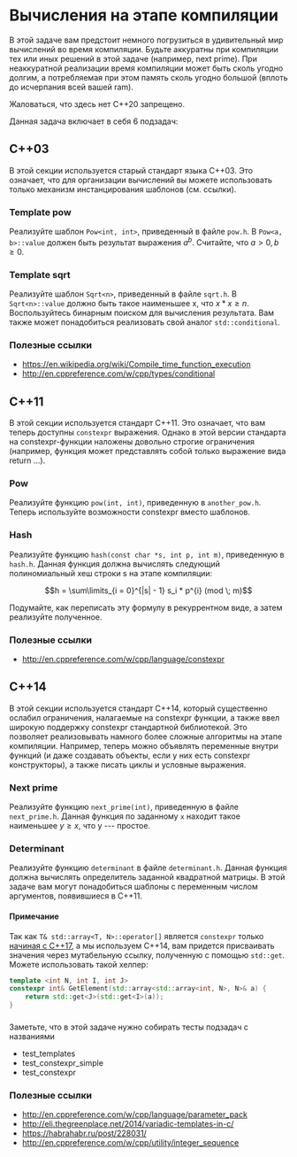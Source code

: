 # Вычисления на этапе компиляции

В этой задаче вам предстоит немного погрузиться в удивительный мир вычислений во время компиляции. Будьте аккуратны при компиляции тех или иных решений в этой задаче (например, next prime).
При неаккуратной реализации время компиляции может быть сколь угодно долгим, а потребляемая при этом память сколь угодно большой (вплоть до исчерпания всей вашей ram).

Жаловаться, что здесь нет C++20 запрещено.

Данная задача включает в себя 6 подзадач:

## C++03

В этой секции используется старый стандарт языка C++03. Это означает, что для организации вычислений вы можете использовать только механизм инстанцирования шаблонов (см. ссылки).

### Template pow

Реализуйте шаблон `Pow<int, int>`, приведенный в файле `pow.h`. В `Pow<a, b>::value` должен быть результат выражения $`a^b`$. Считайте, что $`a > 0, b \ge 0`$. 

### Template sqrt

Реализуйте шаблон `Sqrt<n>`, приведенный в файле `sqrt.h`. В `Sqrt<n>::value` должно быть такое наименьшее x, что $`x * x \ge n`$. Воспользуйтесь бинарным поиском для вычисления результата.
Вам также может понадобиться реализовать свой аналог `std::conditional`.

### Полезные ссылки
* https://en.wikipedia.org/wiki/Compile_time_function_execution
* http://en.cppreference.com/w/cpp/types/conditional

## C++11

В этой секции используется стандарт C++11. Это означает, что вам теперь доступны `constexpr` выражения. Однако в этой версии стандарта на constexpr-функции наложены довольно строгие ограничения
(например, функция может представлять собой только выражение вида return ...).

### Pow

Реализуйте функцию `pow(int, int)`, приведенную в `another_pow.h`. Теперь используйте возможности constexpr вместо шаблонов.

### Hash

Реализуйте функцию `hash(const char *s, int p, int m)`, приведенную в `hash.h`. Данная функция должна вычислять следующий полиномиальный хеш строки s на этапе компиляции:
```math
h = \sum\limits_{i = 0}^{|s| - 1} s_i * p^{i} (mod \; m)
```


Подумайте, как переписать эту формулу в рекуррентном виде, а затем реализуйте полученное.

### Полезные ссылки
* http://en.cppreference.com/w/cpp/language/constexpr

## C++14

В этой секции используется стандарт C++14, который существенно ослабил ограничения, налагаемые на constexpr функции, а также ввел широкую поддержку constexpr стандартной библиотекой. Это
позволяет реализовывать намного более сложные алгоритмы на этапе компиляции. Например, теперь можно объявлять переменные внутри функций (и даже создавать объекты, если у них есть constexpr
конструкторы), а также писать циклы и условные выражения.

### Next prime

Реализуйте функцию `next_prime(int)`, приведенную в файле `next_prime.h`. Данная функция по заданному `x` находит такое наименьшее $`y \ge x`$, что y --- простое.

### Determinant

Реализуйте функцию `determinant` в файле `determinant.h`. Данная функция должна вычислять определитель заданной квадратной матрицы. В этой задаче вам могут понадобиться шаблоны с переменным числом аргументов, появившиеся в С++11.

#### Примечание

Так как `T& std::array<T, N>::operator[]` является `constexpr` только [начиная с C++17](https://en.cppreference.com/w/cpp/container/array/operator_at), а мы используем C++14, вам придется присваивать значения через мутабельную ссылку, полученную с помощью `std::get`. Можете использовать такой хелпер:

```cpp
template <int N, int I, int J>
constexpr int& GetElement(std::array<std::array<int, N>, N>& a) {
    return std::get<J>(std::get<I>(a));
}
```

###

Заметьте, что в этой задаче нужно собирать тесты подзадач с названиями

* test_templates
* test_constexpr_simple
* test_constexpr

### Полезные ссылки
* http://en.cppreference.com/w/cpp/language/parameter_pack
* http://eli.thegreenplace.net/2014/variadic-templates-in-c/
* https://habrahabr.ru/post/228031/
* http://en.cppreference.com/w/cpp/utility/integer_sequence

